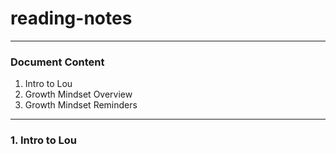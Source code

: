 # reading-notes
***
### Document Content

1. Intro to Lou
2. Growth Mindset Overview
3. Growth Mindset Reminders
***
### 1. Intro to Lou


